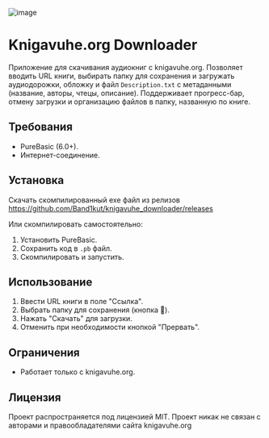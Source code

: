 ![image](https://github.com/user-attachments/assets/d1c81b5c-f613-4891-b3e4-42a958966745)



# Knigavuhe.org Downloader

Приложение для скачивания аудиокниг с knigavuhe.org. Позволяет вводить URL книги, выбирать папку для сохранения и загружать аудиодорожки, обложку и файл `Description.txt` с метаданными (название, авторы, чтецы, описание). Поддерживает прогресс-бар, отмену загрузки и организацию файлов в папку, названную по книге.

## Требования
- PureBasic (6.0+).
- Интернет-соединение.

## Установка
Скачать скомпилированный exe файл из релизов
https://github.com/Band1kut/knigavuhe_downloader/releases

Или скомпилировать самостоятельно:
1. Установить PureBasic.
2. Сохранить код в `.pb` файл.
3. Скомпилировать и запустить.


## Использование
1. Ввести URL книги в поле "Ссылка".
2. Выбрать папку для сохранения (кнопка 📁).
3. Нажать "Скачать" для загрузки.
4. Отменить при необходимости кнопкой "Прервать".

## Ограничения
- Работает только с knigavuhe.org.

## Лицензия
Проект распространяется под лицензией MIT. Проект никак не связан с авторами и правообладателями сайта knigavuhe.org
